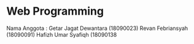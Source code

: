 # Web Programming
Nama Anggota :
Getar Jagat Dewantara (18090023)
Revan Febriansyah (18090091)
Hafizh Umar Syafiqh (18090138
